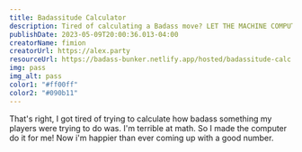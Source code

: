 ```yaml
---
title: Badassitude Calculator
description: Tired of calculating a Badass move? LET THE MACHINE COMPUTATE!
publishDate: 2023-05-09T20:00:36.013-04:00
creatorName: fimion
creatorUrl: https://alex.party
resourceUrl: https://badass-bunker.netlify.app/hosted/badassitude-calc
img: pass
img_alt: pass
color1: "#ff00ff"
color2: "#090b11"
---
```

That's right, I got tired of trying to calculate how badass something my players were trying to do was. I'm terrible at math. So I made the computer do it for me! Now i'm happier than ever coming up with a good number.
